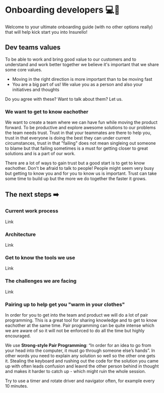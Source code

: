 # Onboarding developers :computer::gift_heart:

Welcome to your ultimate onboarding guide (with no other options really) that will help kick start you into Insurello!

## Dev teams values

To be able to work and bring good value to our customers and to understand and work better together we believe it's
important that we share some core values.

* Moving in the right direction is more important than to be moving fast
* You are a big part of us! We value you as a person and also your initiatives and thoughts

Do you agree with these? Want to talk about them? Let us.

### We want to get to know eachother
We want to create a team where we can have fun while moving the product forward.
To be productive and explore awesome solutions to our problems the team needs trust. Trust in that
your teammates are there to help you, trust in that everyone is doing the best they can under current circumstances,
trust in that "failing" does not mean singleing out someone to blame but that failing sometimes is a must for getting
closer to great solutions and is a part of our work.

There are a lot of ways to gain trust but a good start is to get to know eachother.
Don't be afraid to talk to people! People might seem very busy but getting to know you and for you to know us is important.
Trust can take some time to build up but the more we do together the faster it grows.

## The next steps :arrow_right:

### Current work process

Link

### Architecture

Link

### Get to know the tools we use

Link

### The challenges we are facing

Link

### Pairing up to help get you "warm in your clothes"

In order for you to get into the team and product we will do a lot of pair programming. This is a great tool for sharing knowledge and to get to know eachother at the same time. Pair programming can be quite intense which we are aware of so it will not be enforced to do all the time but highly encouraged.

We use **Strong-style Pair Programming**: “In order for an idea to go from your head into the computer, it must go through someone else’s hands”. In other words you need to explain any solution so well so the other one gets it. Stealing the keyboard and rushing out the code for the solution you came up with often leads confusion and leavrd the other person behind in thought and makes it harder to catch up - which might ruin the whole session.

Try to use a timer and rotate driver and navigator often, for example every 10 minutes.

